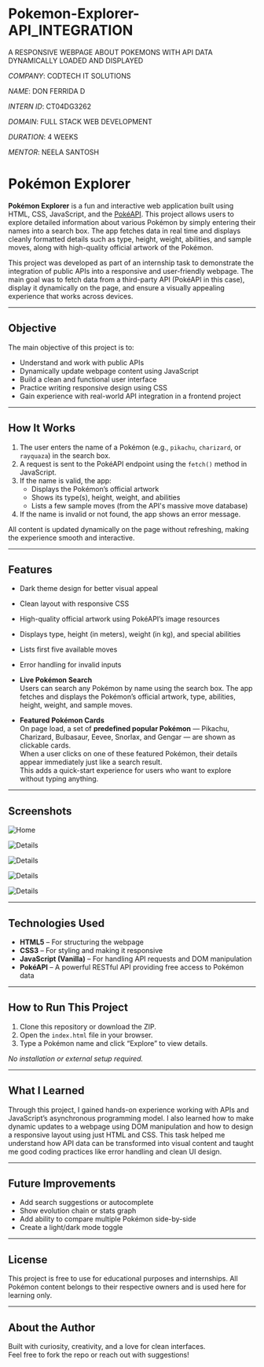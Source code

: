 # Pokemon-Explorer-API_INTEGRATION

A RESPONSIVE WEBPAGE ABOUT POKEMONS WITH API DATA DYNAMICALLY LOADED AND DISPLAYED

_COMPANY_: CODTECH IT SOLUTIONS

_NAME_: DON FERRIDA D

_INTERN ID_: CT04DG3262

_DOMAIN_: FULL STACK WEB DEVELOPMENT

_DURATION_: 4 WEEKS

_MENTOR_: NEELA SANTOSH

# Pokémon Explorer

**Pokémon Explorer** is a fun and interactive web application built using HTML, CSS, JavaScript, and the [PokéAPI](https://pokeapi.co/). This project allows users to explore detailed information about various Pokémon by simply entering their names into a search box. The app fetches data in real time and displays cleanly formatted details such as type, height, weight, abilities, and sample moves, along with high-quality official artwork of the Pokémon.

This project was developed as part of an internship task to demonstrate the integration of public APIs into a responsive and user-friendly webpage. The main goal was to fetch data from a third-party API (PokéAPI in this case), display it dynamically on the page, and ensure a visually appealing experience that works across devices.

---

## Objective

The main objective of this project is to:

- Understand and work with public APIs
- Dynamically update webpage content using JavaScript
- Build a clean and functional user interface
- Practice writing responsive design using CSS
- Gain experience with real-world API integration in a frontend project

---

## How It Works

1. The user enters the name of a Pokémon (e.g., `pikachu`, `charizard`, or `rayquaza`) in the search box.
2. A request is sent to the PokéAPI endpoint using the `fetch()` method in JavaScript.
3. If the name is valid, the app:
   - Displays the Pokémon’s official artwork
   - Shows its type(s), height, weight, and abilities
   - Lists a few sample moves (from the API's massive move database)
4. If the name is invalid or not found, the app shows an error message.

All content is updated dynamically on the page without refreshing, making the experience smooth and interactive.

---

## Features

- Dark theme design for better visual appeal
- Clean layout with responsive CSS
- High-quality official artwork using PokéAPI’s image resources
- Displays type, height (in meters), weight (in kg), and special abilities
- Lists first five available moves
- Error handling for invalid inputs
- **Live Pokémon Search**  
  Users can search any Pokémon by name using the search box. The app fetches and displays the Pokémon’s official artwork, type, abilities, height, weight, and sample moves.

- **Featured Pokémon Cards**  
  On page load, a set of **predefined popular Pokémon** — Pikachu, Charizard, Bulbasaur, Eevee, Snorlax, and Gengar — are shown as clickable cards.  
  When a user clicks on one of these featured Pokémon, their details appear immediately just like a search result.  
  This adds a quick-start experience for users who want to explore without typing anything.

---

## Screenshots

![Home](screenshot/screenshot1.png)

![Details](screenshot/screenshot2.png)

![Details](screenshot/screenshot3.png)

![Details](screenshot/screenshot4.png)

![Details](screenshot/screenshot5.png)

---

## Technologies Used

- **HTML5** – For structuring the webpage
- **CSS3** – For styling and making it responsive
- **JavaScript (Vanilla)** – For handling API requests and DOM manipulation
- **PokéAPI** – A powerful RESTful API providing free access to Pokémon data

---

## How to Run This Project

1. Clone this repository or download the ZIP.
2. Open the `index.html` file in your browser.
3. Type a Pokémon name and click “Explore” to view details.

_No installation or external setup required._

---

## What I Learned

Through this project, I gained hands-on experience working with APIs and JavaScript’s asynchronous programming model. I also learned how to make dynamic updates to a webpage using DOM manipulation and how to design a responsive layout using just HTML and CSS. This task helped me understand how API data can be transformed into visual content and taught me good coding practices like error handling and clean UI design.

---

## Future Improvements

- Add search suggestions or autocomplete
- Show evolution chain or stats graph
- Add ability to compare multiple Pokémon side-by-side
- Create a light/dark mode toggle

---

## License

This project is free to use for educational purposes and internships. All Pokémon content belongs to their respective owners and is used here for learning only.

---

## About the Author

Built with curiosity, creativity, and a love for clean interfaces.  
Feel free to fork the repo or reach out with suggestions!
